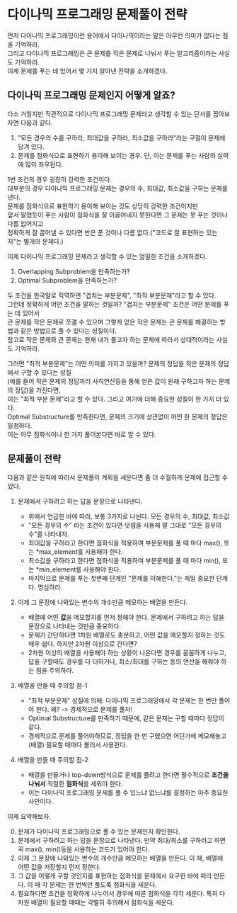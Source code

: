 # 다이나믹 프로그래밍 문제풀이 전략

먼저 다이나믹 프로그래밍이란 용어에서 다이나믹이라는 말은 아무런 의미가 없다는 점을 기억하라.  
그리고 다이나믹 프로그래밍은 큰 문제를 작은 문제로 나눠서 푸는 알고리즘이라는 사실도 기억하라.  
이제 문제를 푸는 데 있어서 몇 가지 알아낸 전략을 소개하겠다.  

## 다이나믹 프로그래밍 문제인지 어떻게 알죠?

다소 거칠지만 직관적으로 다이나믹 프로그래밍 문제라고 생각할 수 있는 단서를 꼽아보자면 다음과 같다.  

1. "모든 경우의 수를 구하라, 최대값을 구하라, 최소값을 구하라"라는 구절이 문제에 담겨 있다.  
2. 문제를 점화식으로 표현하기 용이해 보이는 경우. 단, 이는 문제를 푸는 사람의 실력에 많이 좌우된다.  

1번 조건의 경우 굉장히 강력한 조건이다.  
대부분의 경우 다이나믹 프로그래밍 문제는 경우의 수, 최대값, 최소값을 구하는 문제를 낸다.  
문제를 점화식으로 표현하기 용이해 보이는 것도 상당히 강력한 조건이지만  
앞서 말했듯이 푸는 사람이 점화식을 잘 이끌어내지 못한다면 그 문제는 못 푸는 것이나 다름 없어지고  
정확하게 잘 끌어낼 수 있다면 반은 푼 것이나 다름 없다.("코드로 잘 표현하는 있는지"는 별개의 문제다.)  


이제 다이나믹 프로그래밍 문제라고 생각할 수 있는 엄밀한 조건을 소개하겠다.  

1. Overlapping Subproblem을 만족하는가?
2. Optimal Subproblem을 만족하는가?

두 조건을 한국말로 직역하면 "겹치는 부분문제", "최적 부분문제"라고 할 수 있다.  
그런데 정확하게 어떤 조건을 말하는 것일까? "겹치는 부분문제" 조건은 어떤 문제를 푸는 데 있어서  
큰 문제를 작은 문제로 쪼갤 수 있으며 그렇게 얻은 작은 문제는 큰 문제를 해결하는 방법과 같은 방법으로 풀 수 있다는 성질이다.  
참고로 작은 문제와 큰 문제는 현재 내가 풀고자 하는 문제에 따라서 상대적이라는 사실도 기억하라.  


그러면 "최적 부분문제"는 어떤 의미를 가지고 있을까? 문제의 정답을 작은 문제의 정답에서 구할 수 있다는 성질  
(예를 들어 작은 문제의 정답끼리 사칙연산등을 통해 얻은 값이 원래 구하고자 하는 문제의 정답)을 가진다면,  
이는 "최적 부분 문제"라고 할 수 있다. 그리고 여기에 더해 중요한 성질이 한 가지 더 있다.  
Optimal Substructure를 만족한다면, 문제의 크기에 상관없이 어떤 한 문제의 정답은 일정하다.  
이는 아무 점화식이나 한 가지 풀어본다면 바로 알 수 있다.  


## 문제풀이 전략

다음과 같은 원칙에 따라서 문제풀이 계획을 세운다면 좀 더 수월하게 문제에 접근할 수 있다.  

1. 문제에서 구하려고 하는 답을 문장으로 나타낸다.
	* 위에서 언급한 바에 따라, 보통 3가지로 나뉜다. 모든 경우의 수, 최대값, 최소값  
	* "모든 경우의 수" 라는 조건이 있다면 덧셈을 사용해 말 그대로 "모든 경우의 수"를 나타내자.
	* 최대값을 구하라고 한다면 점화식을 적용하여 부분문제를 풀 때 마다 max(), 또는 \*max\_element를 사용해야 한다.
	* 최소값을 구하라고 한다면 점화식을 적용하여 부분문제를 풀 때 마다 min(), 또는 \*min\_element를 사용해야 한다. 
	* 마지막으로 문제를 푸는 첫번째 단계인 "문제를 이해한다."는 제일 중요한 단계다. 명심하라.

2. 이제 그 문장에 나와있는 변수의 개수만큼 메모하는 배열을 만든다. 
	* 배열에 어떤 **값**을 메모할지를 먼저 정해야 한다. 문제에서 구하려고 하는 답을 문장으로 나타내는 것만큼 중요하다. 
	* 문제가 간단하다면 1차원 배열로도 충분하고, 어떤 값을 메모할지 정하는 것도 매우 쉽다. 하지만 2차원 이상으로 간다면?
	* 2차원 이상의 배열을 사용해야 하는 상황이 나온다면 경우를 꼼꼼하게 나누고, 답을 구할때도 경우를 다 더하거나, 최소/최대를 구하는 등의 연산을 해줘야 하는 점을 주의하라.

3. 배열을 만들 때 주의할 점-1
	* "최적 부분문제" 성질에 의해: 다이나믹 프로그래밍에서 각 문제는 한 번만 풀어야 한다. 왜? -> 경제적으로 문제를 풀자!
	* Optimal Substructure를 만족하기 때문에, 같은 문제는 구할 때마다 정답이 같다.  
	* 경제적으로 문제를 풀어야하므로, 정답을 한 번 구했으면 어딘가에 메모해놓고(배열) 필요할 때마다 불러서 사용한다.  

4. 배열을 만들 때 주의할 점-2
	* 배열을 만들거나 top-down방식으로 문제를 풀려고 한다면 필수적으로 **조건을 나눠서** 적절한 **점화식**을 세워야 한다.
	* 이는 다이나믹 프로그래밍 문제를 풀 수 있느냐 없느냐를 결정하는 아주 중요한 사안이다.  

이제 요약해보자.

0. 문제가 다이나믹 프로그래밍으로 풀 수 있는 문제인지 확인한다. 
1. 문제에서 구하려고 하는 답을 문장으로 나타낸다. 만약 최대/최소를 구하라고 하면 꼭 max(), min()등을 사용하는 코드가 있어야 한다. 
2. 이제 그 문장에 나와있는 변수의 개수만큼 메모하는 배열을 만든다. 이 때, 배열에 어떤 값을 저장할지 먼저 정한다.  
3. 그 값을 어떻게 구할 것인지를 표현하는 점화식을 문제에서 요구한 바에 따라 만든다. 이 때 각 문제는 한 번씩만 풀도록 점화식을 세운다.  
4. 필요하다면 조건을 정확하게 나누어서 경우에 따른 점화식을 각각 세운다. 특히 다차원 배열이 필요할 때때는 각별히 주의해서 점화식을 세운다.  




